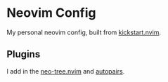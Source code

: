 # Neovim Config

My personal neovim config, built from [kickstart.nvim](https://github.com/nvim-lua/kickstart.nvim).

## Plugins
I add in the [neo-tree.nvim](https://github.com/nvim-neo-tree/neo-tree.nvim) and [autopairs](https://github.com/windwp/nvim-autopairs).
